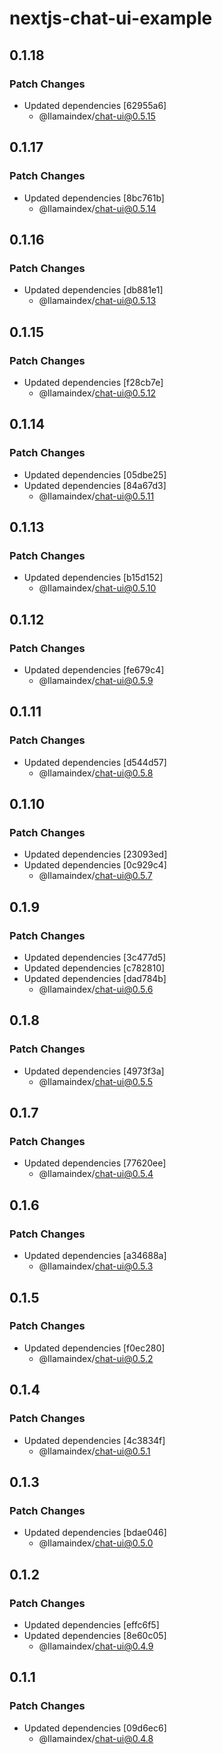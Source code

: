 # nextjs-chat-ui-example

## 0.1.18

### Patch Changes

- Updated dependencies [62955a6]
  - @llamaindex/chat-ui@0.5.15

## 0.1.17

### Patch Changes

- Updated dependencies [8bc761b]
  - @llamaindex/chat-ui@0.5.14

## 0.1.16

### Patch Changes

- Updated dependencies [db881e1]
  - @llamaindex/chat-ui@0.5.13

## 0.1.15

### Patch Changes

- Updated dependencies [f28cb7e]
  - @llamaindex/chat-ui@0.5.12

## 0.1.14

### Patch Changes

- Updated dependencies [05dbe25]
- Updated dependencies [84a67d3]
  - @llamaindex/chat-ui@0.5.11

## 0.1.13

### Patch Changes

- Updated dependencies [b15d152]
  - @llamaindex/chat-ui@0.5.10

## 0.1.12

### Patch Changes

- Updated dependencies [fe679c4]
  - @llamaindex/chat-ui@0.5.9

## 0.1.11

### Patch Changes

- Updated dependencies [d544d57]
  - @llamaindex/chat-ui@0.5.8

## 0.1.10

### Patch Changes

- Updated dependencies [23093ed]
- Updated dependencies [0c929c4]
  - @llamaindex/chat-ui@0.5.7

## 0.1.9

### Patch Changes

- Updated dependencies [3c477d5]
- Updated dependencies [c782810]
- Updated dependencies [dad784b]
  - @llamaindex/chat-ui@0.5.6

## 0.1.8

### Patch Changes

- Updated dependencies [4973f3a]
  - @llamaindex/chat-ui@0.5.5

## 0.1.7

### Patch Changes

- Updated dependencies [77620ee]
  - @llamaindex/chat-ui@0.5.4

## 0.1.6

### Patch Changes

- Updated dependencies [a34688a]
  - @llamaindex/chat-ui@0.5.3

## 0.1.5

### Patch Changes

- Updated dependencies [f0ec280]
  - @llamaindex/chat-ui@0.5.2

## 0.1.4

### Patch Changes

- Updated dependencies [4c3834f]
  - @llamaindex/chat-ui@0.5.1

## 0.1.3

### Patch Changes

- Updated dependencies [bdae046]
  - @llamaindex/chat-ui@0.5.0

## 0.1.2

### Patch Changes

- Updated dependencies [effc6f5]
- Updated dependencies [8e60c05]
  - @llamaindex/chat-ui@0.4.9

## 0.1.1

### Patch Changes

- Updated dependencies [09d6ec6]
  - @llamaindex/chat-ui@0.4.8
